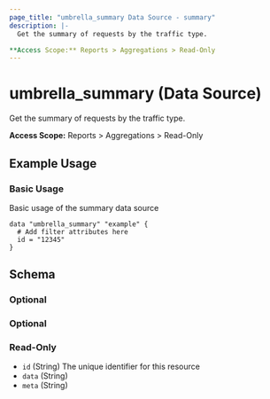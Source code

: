 ```yaml
---
page_title: "umbrella_summary Data Source - summary"
description: |-
  Get the summary of requests by the traffic type.

**Access Scope:** Reports > Aggregations > Read-Only
---
```


# umbrella_summary (Data Source)

Get the summary of requests by the traffic type.

**Access Scope:** Reports > Aggregations > Read-Only

## Example Usage


### Basic Usage

Basic usage of the summary data source

```hcl
data "umbrella_summary" "example" {
  # Add filter attributes here
  id = "12345"
}
```



## Schema

### Optional



### Optional



### Read-Only

- `id` (String) The unique identifier for this resource
- `data` (String) 
- `meta` (String) 



